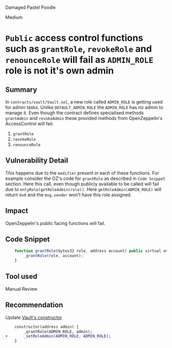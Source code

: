 Damaged Pastel Poodle

Medium

# `Public` access control functions such as `grantRole`, `revokeRole` and `renounceRole` will fail as `ADMIN_ROLE` role is not it's own admin

## Summary
In `contracts/vault/Vault.sol`, a new role called `ADMIN_ROLE` is getting used for admin tasks. Unlike `DEFAULT_ADMIN_ROLE` the `ADMIN_ROLE` has no admin to manage it. Even though the contract defines specialised methods `grantAdmin` and `revokeAdmin` these provided methods from OpenZeppelin's AccessControl will fail:
1. `grantRole`
2. `revokeRole` 
3. `renounceRole`

## Vulnerability Detail

This happens due to the `modifier` present in each of these functions. For example consider the OZ's code for `grantRole` as described in `Code Snippet` section. Here this call, even though publicly available to be called will fail due to `onlyRole(getRoleAdmin(role))`. Here `getRoleAdmin(ADMIN_ROLE)` will return `0x0` and the `msg.sender` won't have this role assigned.

## Impact

OpenZeppelin's public facing functions will fail.

## Code Snippet

```javascript
    function grantRole(bytes32 role, address account) public virtual override onlyRole(getRoleAdmin(role)) {
        _grantRole(role, account);
    }
```

## Tool used

Manual Review

## Recommendation
Update [Vault's constructor](https://github.com/sherlock-audit/2024-05-elfi-protocol/blob/main/elfi-perp-contracts/contracts/vault/Vault.sol#L12C1-L14C6)

```diff
    constructor(address admin) {
        _grantRole(ADMIN_ROLE, admin);
+       _setRoleAdmin(ADMIN_ROLE, ADMIN_ROLE);
    }
```
